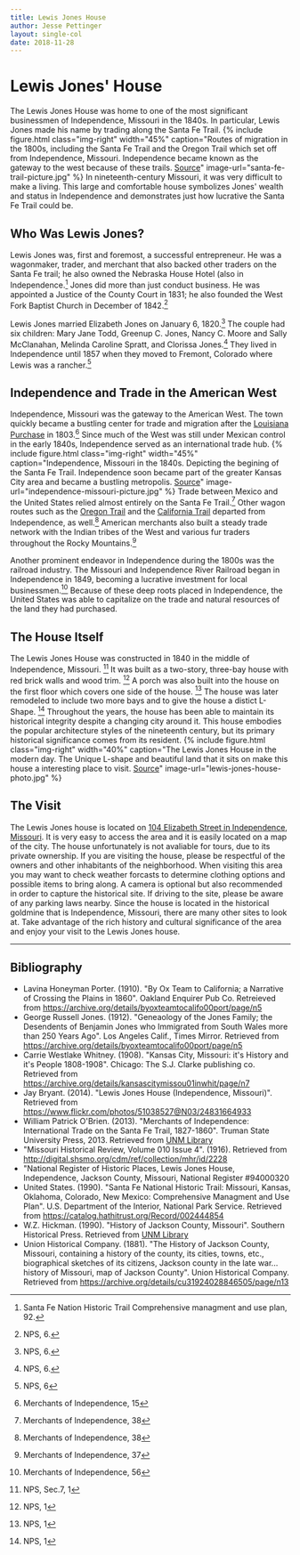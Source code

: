 ```yaml
---
title: Lewis Jones House
author: Jesse Pettinger
layout: single-col
date: 2018-11-28
---
```

# Lewis Jones' House
The Lewis Jones House was home to one of the most significant businessmen of Independence, Missouri in the 1840s. In particular, Lewis Jones made his name by trading along the Santa Fe Trail.
{% include figure.html
  class="img-right"
  width="45%"
  caption="Routes of migration in the 1800s, including the Santa Fe Trail and the Oregon Trail which set off from Independence, Missouri. Independence became known as the gateway to the west because of these trails. [Source](https://www.google.com/search?rlz=1C1MSIM_enUS530US530&biw=1920&bih=969&tbm=isch&sa=1&ei=jVQDXOxAquCPBNeZvtAF&q=santa+fe+trail+1840+independence+missouri&oq=santa+fe+trail+1840+independence+missouri&gs_l=img.3...18051.25075..25385...2.0..0.139.2090.22j2......1....1..gws-wiz-img.8QzhBGUWfqc#imgrc=0g6KaGBWrzuWCM:)"
  image-url="santa-fe-trail-picture.jpg"
%}
In nineteenth-century Missouri, it was very difficult to make a living. This large and comfortable house symbolizes Jones' wealth and status in Independence and demonstrates just how lucrative the Santa Fe Trail could be.

## Who Was Lewis Jones?

Lewis Jones was, first and foremost, a successful entrepreneur. He was a wagonmaker, trader, and merchant that also backed other traders on the Santa Fe trail; he also owned the Nebraska House Hotel (also in Independence.[^SFNH92] Jones did more than just conduct business. He was appointed a Justice of the County Court in 1831; he also founded the West Fork Baptist Church in December of 1842.[^NPS06] 

Lewis Jones married Elizabeth Jones on January 6, 1820.[^NPS07] The couple had six children: Mary Jane Todd, Greenup C. Jones, Nancy C. Moore and Sally McClanahan, Melinda Caroline Spratt, and Clorissa Jones.[^NPS08] They lived in Independence until 1857 when they moved to Fremont, Colorado where Lewis was a rancher.[^NPS09]

[^SFNH92]: Santa Fe Nation Historic Trail Comprehensive managment and use plan, 92.
[^NPS06]: NPS, 6.
[^NPS07]: NPS, 6.
[^NPS08]: NPS, 6.
[^NPS09]: NPS, 6

## Independence and Trade in the American West

Independence, Missouri was the gateway to the American West. The town quickly became a bustling center for trade and migration after the [Louisiana Purchase](https://en.wikipedia.org/wiki/Louisiana_Purchase) in 1803.[^MOI015] Since much of the West was still under Mexican control in the early 1840s, Independence served as an international trade hub.
{% include figure.html
  class="img-right"
  width="45%"
  caption="Independence, Missouri in the 1840s. Depicting the begining of the Santa Fe Trail. Independence soon became part of the greater Kansas City area and became a bustling metropolis. [Source](https://www.pinterest.com/pin/312085449171317067/?lp=true)"
  image-url="independence-missouri-picture.jpg"
%}
Trade between Mexico and the United States relied almost entirely on the Santa Fe Trail.[^MOI138] Other wagon routes such as the [Oregon Trail](https://en.wikipedia.org/wiki/Oregon_Trail) and the [California Trail](https://en.wikipedia.org/wiki/California_Trail) departed from Independence, as well.[^MOI038] American merchants also built a steady trade network with the Indian tribes of the West and various fur traders throughout the Rocky Mountains.[^MOI037] 

Another prominent endeavor in Independence during the 1800s was the railroad industry. The Missouri and Independence River Railroad began in Independence in 1849, becoming a lucrative investment for local businessmen.[^MOI056] Because of these deep roots placed in Independence, the United States was able to capitalize on the trade and natural resources of the land they had purchased.  

[^MOI038]: Merchants of Independence, 38
[^MOI015]: Merchants of Independence, 15
[^MOI138]: Merchants of Independence, 38
[^MOI037]: Merchants of Independence, 37
[^MOI056]: Merchants of Independence, 56

## The House Itself

The Lewis Jones House was constructed in 1840 in the middle of Independence, Missouri. [^NPS10] It was built as a two-story, three-bay house with red brick walls and wood trim. [^NPS11] A porch was also built into the house on the first floor which covers one side of the house. [^NPS12] The house was later remodeled to include two more bays and to give the house a distict L-Shape. [^NPS13] Throughout the years, the house has been able to maintain its historical integrity despite a changing city around it. This house embodies the popular architecture styles of the nineteenth century, but its primary historical significance comes from its resident. 
{% include figure.html
  class="img-right"
  width="40%"
  caption="The Lewis Jones House in the modern day. The Unique L-shape and beautiful land that it sits on make this house a interesting place to visit. [Source](https://www.flickr.com/photos/51038527@N03/24831664933/in/photostream/)"
  image-url="lewis-jones-house-photo.jpg"
%}

[^NPS10]: NPS, Sec.7, 1
[^NPS11]: NPS, 1
[^NPS12]: NPS, 1
[^NPS13]: NPS, 1

##  The Visit

The Lewis Jones house is located on [104 Elizabeth Street in Independence, Missouri](https://www.google.com/maps/place/104+W+Elizabeth+St,+Independence,+MO+64050/@39.1062364,-94.4176848,17z/data=!3m1!4b1!4m8!1m2!2m1!1s104+elizabeth+street+independence+missouri!3m4!1s0x87c0fd739fa73565:0x307d7e0223917e1f!8m2!3d39.1062323!4d-94.4154961). It is very easy to access the area and it is easily located on a map of the city. The house unfortunately is not avaliable for tours, due to its private ownership. If you are visiting the house, please be respectful of the owners and other inhabitants of the neighborhood. When visiting this area you may want to check weather forcasts to determine clothing options and possible items to bring along. A camera is optional but also recommended in order to capture the historical site. If driving to the site, please be aware of any parking laws nearby. Since the house is located in the historical goldmine that is Independence, Missouri, there are many other sites to look at. Take advantage of the rich history and cultural significance of the area and enjoy your visit to the Lewis Jones house.


***

## Bibliography
* Lavina Honeyman Porter. (1910). "By Ox Team to California; a Narrative of Crossing the Plains in 1860". Oakland Enquirer Pub Co. Retreieved from https://archive.org/details/byoxteamtocalifo00port/page/n5
* George Russell Jones. (1912). "Geneaology of the Jones Family;  the Desendents of Benjamin Jones who Immigrated from South Wales more than 250 Years Ago". Los Angeles Calif., Times Mirror. Retrieved from https://archive.org/details/byoxteamtocalifo00port/page/n5
* Carrie Westlake Whitney. (1908). "Kansas City, Missouri: it's History and it's People 1808-1908". Chicago: The S.J. Clarke publishing co. Retrieved from https://archive.org/details/kansascitymissou01inwhit/page/n7
* Jay Bryant. (2014). "Lewis Jones House (Independence, Missouri)". Retrieved from https://www.flickr.com/photos/51038527@N03/24831664933
* William Patrick O'Brien. (2013). "Merchants of Independence: International Trade on the Santa Fe Trail, 1827-1860". Truman State University Press, 2013. Retrieved from [UNM Library](https://eds.a.ebscohost.com/eds/detail/detail?vid=1&sid=ce622740-50df-4f1c-bcd6-a89c57106a1c%40sdc-v-sessmgr03&bdata=JnNpdGU9ZWRzLWxpdmUmc2NvcGU9c2l0ZQ%3d%3d#AN=unm.863695364&db=cat05987a)
* "Missouri Historical Review, Volume 010 Issue 4". (1916). Retrieved from http://digital.shsmo.org/cdm/ref/collection/mhr/id/2228
* "National Register of Historic Places, Lewis Jones House, Independence, Jackson County, Missouri, National Register #94000320
* United States. (1990). "Santa Fe National Historic Trail: Missouri, Kansas, Oklahoma, Colorado, New Mexico: Comprehensive Managment and Use Plan". U.S. Department of the Interior, National Park Service. Retrieved from https://catalog.hathitrust.org/Record/002444854
* W.Z. Hickman. (1990). "History of Jackson County, Missouri". Southern Historical Press. Retrieved from [UNM Library](https://unm-on-worldcat-org.libproxy.unm.edu/search?direct=true&queryString=history+of+jackson+county+missouri&bquery=history+of+jackson+county+missouri&cli0=FT1&clv0=Y&type=0&site=eds-live&scope=&authtype=ip%2Cguest&profid=eds&groupid=main&custid=s4858255#/oclc/22580018)
* Union Historical Company. (1881). "The History of Jackson County, Missouri, containing a history of the county, its cities, towns, etc., biographical sketches of its citizens, Jackson county in the late war... history of Missouri, map of Jackson County". Union Historical Company. Retrieved from https://archive.org/details/cu31924028846505/page/n13

